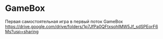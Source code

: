 # GameBox
Первая самостоятельная игра в первый поток GameBox
https://drive.google.com/drive/folders/1p7JfPa0QFtxsohlMW5Jf_sdSPEorF6Ms?usp=sharing
